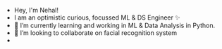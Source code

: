 - Hey, I'm Nehal!
- I am an optimistic curious, focussed ML & DS Engineer ✨
- 🌱 I’m currently learning and working in ML & Data Analysis in Python.
- 💞️ I’m looking to collaborate on facial recognition system
- 

<!---
Nehal065/Nehal065 is a ✨ special ✨ repository because its `README.md` (this file) appears on your GitHub profile.
You can click the Preview link to take a look at your changes.
--->
